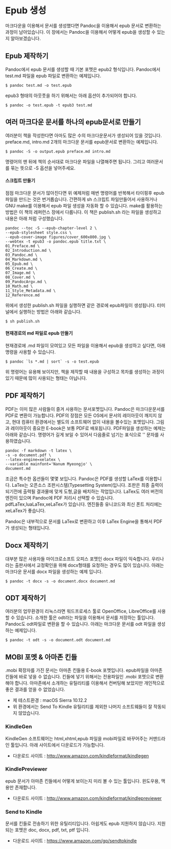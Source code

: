 # Epub 생성
마크다운을 이용해서 문서를 생성했다면 Pandoc을 이용해서 epub 문서로 변환하는 과정이 남아있습니다.
이 장에서는 Pandoc을 이용해서 어떻게 epub을 생성할 수 있는지 알아보겠습니다.

## Epub 제작하기
Pandoc에서 epub 문서를 생성할 때 기본 포멧은 epub2 형식입니다.
Pandoc에서 test.md 파일을 epub 파일로 변환하는 예제입니다.

	$ pandoc test.md -o test.epub

epub3 형태의 아웃풋을 하기 위해서는 아래 옵션이 추가되어야 합니다.

	$ pandoc -o test.epub -t epub3 test.md

## 여러 마크다운 문서를 하나의 epub문서로 만들기
여러분이 책을 작성한다면 아마도 많은 수의 마크다운문서가 생성되어 있을 것입니다.
preface.md, intro.md 2개의 마크다운 문서를 epub문서로 변환하는 예제입니다.

	$ pandoc -S -o output.epub preface.md intro.md

명령어의 맨 뒤에 책의 순서대로 마크다운 파일을 나열해주면 됩니다. 그리고 여러문서를 묶는 뜻으로 -S 옵션을 넣어주세요.

#### 스크립트 만들기
점점 마크다운 문서가 많아진다면 위 예제처럼 매번 명령어를 반복해서 타이핑후 epub 파일을 만드는 것은 번거롭습니다. 간편하게 sh 스크립트 파일만들어서 사용하거나 GNU make를 이용해서 epub 파일 생성을 자동화 할 수 있습니다. make를 활용하는 방법은 이 책의 레퍼런스 장에서 다룹니다. 이 책은 publish.sh 라는 파일을 생성하고 내용은 아래 처럼 구성했습니다.

	pandoc --toc -S --epub-chapter-level 2 \
	--epub-stylesheet style.css \
	--epub-cover-image figures/cover_600x800.jpg \
	--webtex -t epub3 -o pandoc.epub title.txt \
	01_Preface.md \
	02_Introduction.md \
	03_Pandoc.md \
	04_Markdown.md \
	05_Epub.md \
	06_Create.md \
	07_Image.md \
	08_Cover.md \
	09_PandocArgv.md \
	10_Math.md \
	11_Style_Metadata.md \
	12_Reference.md

	
위에서 생성한 publish.sh 파일을 실행하면 같은 경로에 epub파일이 생성됩니다.
터미널에서 실행하는 방법은 아래와 같습니다.

	$ sh publish.sh

#### 현재경로의 md 파일로 epub 만들기
현재경로에 .md 파일이 모여있고 모든 파일을 이용해서 epub을 생성하고 싶다면, 아래 명령을 사용할 수 있습니다.
    
	$ pandoc `ls *.md | sort` -s -o test.epub

위 명령어는 유용해 보이지만, 책을 제작할 때 내용을 구성하고 목차를 생성하는 과정이 있기 때문에 많이 사용되는 형태는 아닙니다.


## PDF 제작하기
PDF는 이미 많은 사람들이 즐겨 사용하는 문서포멧입니다.
Pandoc은 마크다운문서를 PDF로 변환이 가능합니다.
PDF의 장점은 모든 OS에서 문서의 레이아웃이 깨지지 않고, 현대 컴퓨터 환경에서는 별도의 소프트웨어 없이 내용을 볼수있는 포멧입니다. 그림과 레이아웃이 중요한 E-book은 보통 PDF로 배포됩니다.
PDF파일을 생성하는 예제는 아래와 같습니다.
명령어가 길게 보일 수 있어서 다음줄로 넘기는 표식으로 '\' 문자를 사용하였습니다.

	pandoc -f markdown -t latex \
	-s -o document.pdf \
	--latex-engine=xelatex \
	--variable mainfont='Nanum Myeongjo' \
	document.md

조금은 특수한 옵션들이 몇몇 보입니다.
Pandoc은 PDF를 생성할 LaTex를 이용합니다.
LaTex는 오픈소스 조판시스템(Typesetting System)입니다.
조판은 최종 출력이 되기전에 출력될 결과물에 맞게 도형,글을 배치하는 작업입니다.
LaTex도 여러 버전의 엔진이 있으며 Pandoc에 PDF 처리시 선택할 수 있습니다.
pdfLaTex,luaLaTex,xeLaTex가 있습니다. 엔진들중 유니코드와 최신 폰트 처리에는 xeLaTex가 좋습니다.

Pandoc은 내부적으로 문서를 LaTex로 변환하고 이후 LaTex Engine을 통해서 PDF가 생성되는 형태입니다.

## Docx 제작하기
대부분 많은 사용자들 마이크로소프트 오피스 포멧인 docx 파일이 익숙합니다. 우리나라는 출판사에서 교정확인을 위해 docx형태를 요청하는 경우도 많이 있습니다. 아래는 마크다운 문서를 docx 파일을 생성하는 예제 입니다.

	$ pandoc -t docx -s -o document.docx document.md

## ODT 제작하기
여러분의 업무환경이 리눅스라면 워드프로세스 툴로 OpenOffice, LibreOffice를 사용할 수 있습니다. 소개한 툴은 odt라는 파일을 이용해서 문서를 저장하는 툴입니다. Pandoc도 odt파일로 변환을 할 수 있습니다. 아래는 마크다운 문서를 odt 파일을 생성하는 예제입니다.
	
	$ pandoc -t odt -s -o document.odt document.md

## MOBI 포멧 & 아마존 킨들
.mobi 확장자를 가진 문서는 아마존 킨들용 E-book 포멧입니다.
epub파일을 아마존 킨들에 바로 넣을 수 없습니다. 
킨들에 넣기 위해서는 전용파일인 .mobi 포멧으로 변환해야 합니다.
아마존에서 소개하는 유틸리티를 이용해서 컨버팅해 보았지만 개인적으로 좋은 결과를 얻을 수 없었습니다.

- 제 테스트환경 : macOS Sierra 10.12.2
- 위 환경에서는 Send To Kindle 유틸리티를 제외한 나머지 소프트웨들이 잘 작동되지 않았습니다.

### KindleGen
KindleGen 소프트웨어는 html,xhtml,epub 파일을 mobi파일로 바꾸어주는 커맨드라인 툴입니다.
아래 사이트에서 다운로드가 가능합니다.
- 다운로드 사이트 : http://www.amazon.com/kindleformat/kindlegen

### KindlePreviewer
epub 문서가 아마존 킨들에서 어떻게 보이는지 미리 볼 수 있는 툴입니다. 윈도우용, 맥용만 존재합니다.
- 다운로드 사이트 : http://www.amazon.com/kindleformat/kindlepreviewer

### Send to Kindle
문서를 킨들로 전송하기 위한 유틸리티입니다. 아쉽게도 epub 지원하지 않습니다. 지원되는 포멧은 doc, docx, pdf, txt, ptf 입니다.
- 다운로드 사이트 : https://www.amazon.com/gp/sendtokindle

